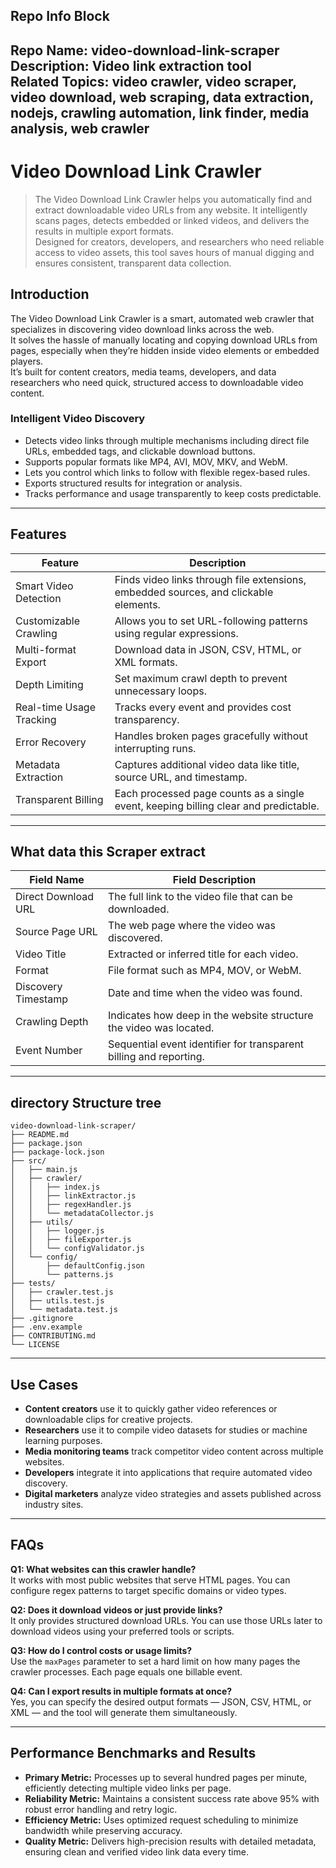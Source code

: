 ## Repo Info Block
Repo Name: video-download-link-scraper  
Description: Video link extraction tool  
Related Topics: video crawler, video scraper, video download, web scraping, data extraction, nodejs, crawling automation, link finder, media analysis, web crawler  
---

# Video Download Link Crawler

> The Video Download Link Crawler helps you automatically find and extract downloadable video URLs from any website. It intelligently scans pages, detects embedded or linked videos, and delivers the results in multiple export formats.  
> Designed for creators, developers, and researchers who need reliable access to video assets, this tool saves hours of manual digging and ensures consistent, transparent data collection.

## Introduction
The Video Download Link Crawler is a smart, automated web crawler that specializes in discovering video download links across the web.  
It solves the hassle of manually locating and copying download URLs from pages, especially when they’re hidden inside video elements or embedded players.  
It’s built for content creators, media teams, developers, and data researchers who need quick, structured access to downloadable video content.

### Intelligent Video Discovery
- Detects video links through multiple mechanisms including direct file URLs, embedded tags, and clickable download buttons.  
- Supports popular formats like MP4, AVI, MOV, MKV, and WebM.  
- Lets you control which links to follow with flexible regex-based rules.  
- Exports structured results for integration or analysis.  
- Tracks performance and usage transparently to keep costs predictable.

---

## Features
| Feature | Description |
|----------|-------------|
| Smart Video Detection | Finds video links through file extensions, embedded sources, and clickable elements. |
| Customizable Crawling | Allows you to set URL-following patterns using regular expressions. |
| Multi-format Export | Download data in JSON, CSV, HTML, or XML formats. |
| Depth Limiting | Set maximum crawl depth to prevent unnecessary loops. |
| Real-time Usage Tracking | Tracks every event and provides cost transparency. |
| Error Recovery | Handles broken pages gracefully without interrupting runs. |
| Metadata Extraction | Captures additional video data like title, source URL, and timestamp. |
| Transparent Billing | Each processed page counts as a single event, keeping billing clear and predictable. |

---

## What data this Scraper extract
| Field Name | Field Description |
|----------|-------------|
| Direct Download URL | The full link to the video file that can be downloaded. |
| Source Page URL | The web page where the video was discovered. |
| Video Title | Extracted or inferred title for each video. |
| Format | File format such as MP4, MOV, or WebM. |
| Discovery Timestamp | Date and time when the video was found. |
| Crawling Depth | Indicates how deep in the website structure the video was located. |
| Event Number | Sequential event identifier for transparent billing and reporting. |

---

## directory Structure tree
```
video-download-link-scraper/
├── README.md
├── package.json
├── package-lock.json
├── src/
│   ├── main.js
│   ├── crawler/
│   │   ├── index.js
│   │   ├── linkExtractor.js
│   │   ├── regexHandler.js
│   │   └── metadataCollector.js
│   ├── utils/
│   │   ├── logger.js
│   │   ├── fileExporter.js
│   │   └── configValidator.js
│   └── config/
│       ├── defaultConfig.json
│       └── patterns.js
├── tests/
│   ├── crawler.test.js
│   ├── utils.test.js
│   └── metadata.test.js
├── .gitignore
├── .env.example
├── CONTRIBUTING.md
└── LICENSE
```

---

## Use Cases
- **Content creators** use it to quickly gather video references or downloadable clips for creative projects.  
- **Researchers** use it to compile video datasets for studies or machine learning purposes.  
- **Media monitoring teams** track competitor video content across multiple websites.  
- **Developers** integrate it into applications that require automated video discovery.  
- **Digital marketers** analyze video strategies and assets published across industry sites.  

---

## FAQs

**Q1: What websites can this crawler handle?**  
It works with most public websites that serve HTML pages. You can configure regex patterns to target specific domains or video types.

**Q2: Does it download videos or just provide links?**  
It only provides structured download URLs. You can use those URLs later to download videos using your preferred tools or scripts.

**Q3: How do I control costs or usage limits?**  
Use the `maxPages` parameter to set a hard limit on how many pages the crawler processes. Each page equals one billable event.

**Q4: Can I export results in multiple formats at once?**  
Yes, you can specify the desired output formats — JSON, CSV, HTML, or XML — and the tool will generate them simultaneously.

---

## Performance Benchmarks and Results

- **Primary Metric:** Processes up to several hundred pages per minute, efficiently detecting multiple video links per page.  
- **Reliability Metric:** Maintains a consistent success rate above 95% with robust error handling and retry logic.  
- **Efficiency Metric:** Uses optimized request scheduling to minimize bandwidth while preserving accuracy.  
- **Quality Metric:** Delivers high-precision results with detailed metadata, ensuring clean and verified video link data every time.